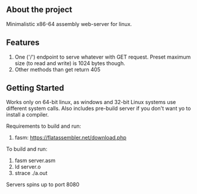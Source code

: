 ## About the project

Minimalistic x86-64 assembly web-server for linux. 

## Features
1. One ('/') endpoint to serve whatever with GET request. Preset maximum size (to read and write) is 1024 bytes though.
2. Other methods than get return 405

## Getting Started

Works only on 64-bit linux, as windows and 32-bit Linux systems use different system calls. Also includes pre-build server if you don't want yo to install a compiler.


Requirements to build and run:
1. fasm: https://flatassembler.net/download.php

To build and run:
1. fasm server.asm
2. ld server.o
3. strace ./a.out

Servers spins up to port 8080
